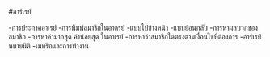 #อาร์เรย์

-การประกาศอาเรย์
-การพิมพ์สมาชิกในอาดรย์
 -แบบไปข้างหน้า
 -แบบย้อนกลับ
-การหาผลบวกของสมาชิก
-การหาค่ามากสุด ค่าน้อยสุด ในอาเรย์
-การหาว่าสมาชิกใดตรงตามเงื่อนไขที่ต้องการ
-อาร์เรย์หบายมิติ
-เมทริกและการทำงาน

